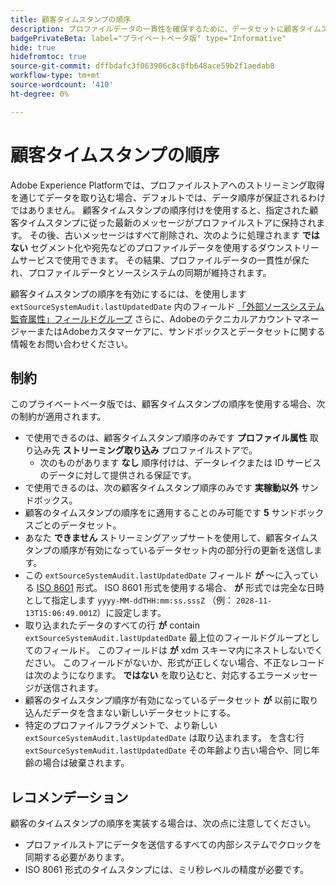 ```yaml
---
title: 顧客タイムスタンプの順序
description: プロファイルデータの一貫性を確保するために、データセットに顧客タイムスタンプの順序を追加する方法を説明します。
badgePrivateBeta: label="プライベートベータ版" type="Informative"
hide: true
hidefromtoc: true
source-git-commit: dffbdafc3f063906c8c8fb648ace59b2f1aedab8
workflow-type: tm+mt
source-wordcount: '410'
ht-degree: 0%

---
```



# 顧客タイムスタンプの順序

Adobe Experience Platformでは、プロファイルストアへのストリーミング取得を通じてデータを取り込む場合、デフォルトでは、データ順序が保証されるわけではありません。 顧客タイムスタンプの順序付けを使用すると、指定された顧客タイムスタンプに従った最新のメッセージがプロファイルストアに保持されます。 その後、古いメッセージはすべて削除され、次のように処理されます **ではない** セグメント化や宛先などのプロファイルデータを使用するダウンストリームサービスで使用できます。 その結果、プロファイルデータの一貫性が保たれ、プロファイルデータとソースシステムの同期が維持されます。

顧客タイムスタンプの順序を有効にするには、を使用します `extSourceSystemAudit.lastUpdatedDate` 内のフィールド [「外部ソースシステム監査属性」フィールドグループ](https://github.com/adobe/xdm/blob/master/docs/reference/fieldgroups/shared/external-source-system-audit-details.schema.md) さらに、AdobeのテクニカルアカウントマネージャーまたはAdobeカスタマーケアに、サンドボックスとデータセットに関する情報をお問い合わせください。

## 制約

このプライベートベータ版では、顧客タイムスタンプの順序を使用する場合、次の制約が適用されます。

- で使用できるのは、顧客タイムスタンプ順序のみです **プロファイル属性** 取り込み先 **ストリーミング取り込み** プロファイルストアで。
   - 次のものがあります **なし** 順序付けは、データレイクまたは ID サービスのデータに対して提供される保証です。
- で使用できるのは、次の顧客タイムスタンプ順序のみです **実稼動以外** サンドボックス。
- 顧客のタイムスタンプの順序をに適用することのみ可能です **5** サンドボックスごとのデータセット。
- あなた **できません** ストリーミングアップサートを使用して、顧客タイムスタンプの順序が有効になっているデータセット内の部分行の更新を送信します。
- この `extSourceSystemAudit.lastUpdatedDate` フィールド **が** ～に入っている [ISO 8601](https://www.iso.org/iso-8601-date-and-time-format.html) 形式。 ISO 8601 形式を使用する場合、 **が** 形式では完全な日時として指定します `yyyy-MM-ddTHH:mm:ss.sssZ` （例： `2028-11-13T15:06:49.001Z`）に設定します。
- 取り込まれたデータのすべての行 **が** contain `extSourceSystemAudit.lastUpdatedDate` 最上位のフィールドグループとしてのフィールド。 このフィールドは **が** xdm スキーマ内にネストしないでください。 このフィールドがないか、形式が正しくない場合、不正なレコードは次のようになります。 **ではない** を取り込むと、対応するエラーメッセージが送信されます。
- 顧客のタイムスタンプ順序が有効になっているデータセット **が** 以前に取り込んだデータを含まない新しいデータセットにする。
- 特定のプロファイルフラグメントで、より新しい `extSourceSystemAudit.lastUpdatedDate` は取り込まれます。 を含む行 `extSourceSystemAudit.lastUpdatedDate` その年齢より古い場合や、同じ年齢の場合は破棄されます。

## レコメンデーション

顧客のタイムスタンプの順序を実装する場合は、次の点に注意してください。

- プロファイルストアにデータを送信するすべての内部システムでクロックを同期する必要があります。
- ISO 8061 形式のタイムスタンプには、ミリ秒レベルの精度が必要です。
